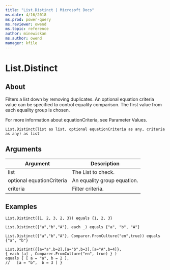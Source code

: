 ```yaml
---
title: "List.Distinct | Microsoft Docs"
ms.date: 4/16/2018
ms.prod: power-query
ms.reviewer: owend
ms.topic: reference
author: minewiskan
ms.author: owend
manager: kfile
---
```

# List.Distinct

  
## About  
Filters a list down by removing duplicates. An optional equation criteria value can be specified to control equality comparison.  The first value from each equality group is chosen.  
  
For more information about equationCriteria, see Parameter Values.  
  
```  
List.Distinct(list as list, optional equationCriteria as any, criteria as any) as list  
```  
  
## Arguments  
  
|Argument|Description|  
|------------|---------------|  
|list|The List to check.|  
|optional equationCriteria|An equality group equation.|  
|criteria|Filter criteria.|  
  
## Examples  
  
```  
List.Distinct({1, 2, 3, 2, 3}) equals {1, 2, 3}  
```  
  
```  
List.Distinct({"a","b","A"}, each _) equals {"a", "b", "A"}  
```  
  
```  
List.Distinct({"a","b","A"}, Comparer.FromCulture("en",true)) equals {"a", "b"}  
```  
  
```  
List.Distint({[a="a",b=2],[a="b",b=3],[a="A",b=4]},   
{ each [a] , Comparer.FromCulture("en", true) } )   
equals { [ a = "a", b = 2 ],   
//   [a = "b",  b = 3 ] }  
```  
